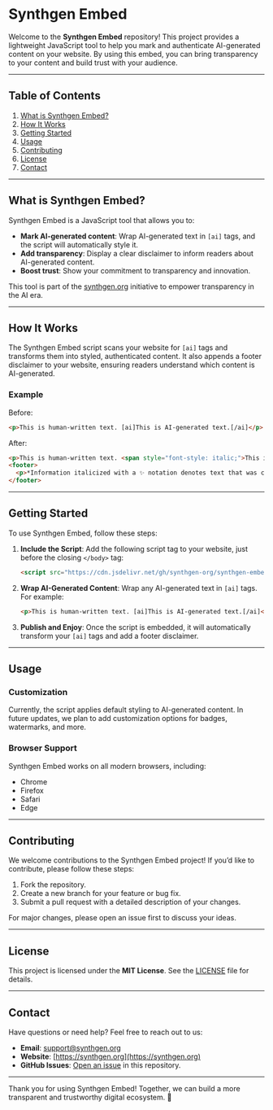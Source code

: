 # Synthgen Embed

Welcome to the **Synthgen Embed** repository! This project provides a lightweight JavaScript tool to help you mark and authenticate AI-generated content on your website. By using this embed, you can bring transparency to your content and build trust with your audience.

---

## Table of Contents
1. [What is Synthgen Embed?](#what-is-synthgen-embed)
2. [How It Works](#how-it-works)
3. [Getting Started](#getting-started)
4. [Usage](#usage)
5. [Contributing](#contributing)
6. [License](#license)
7. [Contact](#contact)

---

## What is Synthgen Embed?

Synthgen Embed is a JavaScript tool that allows you to:
- **Mark AI-generated content**: Wrap AI-generated text in `[ai]` tags, and the script will automatically style it.
- **Add transparency**: Display a clear disclaimer to inform readers about AI-generated content.
- **Boost trust**: Show your commitment to transparency and innovation.

This tool is part of the [synthgen.org](https://synthgen.org) initiative to empower transparency in the AI era.

---

## How It Works

The Synthgen Embed script scans your website for `[ai]` tags and transforms them into styled, authenticated content. It also appends a footer disclaimer to your website, ensuring readers understand which content is AI-generated.

### Example
Before:
```html
<p>This is human-written text. [ai]This is AI-generated text.[/ai]</p>
```

After:
```html
<p>This is human-written text. <span style="font-style: italic;">This is AI-generated text. <sup>✨</sup></span></p>
<footer>
  <p>*Information italicized with a ✨ notation denotes text that was created wholly or partially by Artificial Intelligence.</p>
</footer>
```

---

## Getting Started

To use Synthgen Embed, follow these steps:

1. **Include the Script**:
   Add the following script tag to your website, just before the closing `</body>` tag:
   ```html
   <script src="https://cdn.jsdelivr.net/gh/synthgen-org/synthgen-embed/embed.js"></script>
   ```

2. **Wrap AI-Generated Content**:
   Wrap any AI-generated text in `[ai]` tags. For example:
   ```html
   <p>This is human-written text. [ai]This is AI-generated text.[/ai]</p>
   ```

3. **Publish and Enjoy**:
   Once the script is embedded, it will automatically transform your `[ai]` tags and add a footer disclaimer.

---

## Usage

### Customization
Currently, the script applies default styling to AI-generated content. In future updates, we plan to add customization options for badges, watermarks, and more.

### Browser Support
Synthgen Embed works on all modern browsers, including:
- Chrome
- Firefox
- Safari
- Edge

---

## Contributing

We welcome contributions to the Synthgen Embed project! If you’d like to contribute, please follow these steps:

1. Fork the repository.
2. Create a new branch for your feature or bug fix.
3. Submit a pull request with a detailed description of your changes.

For major changes, please open an issue first to discuss your ideas.

---

## License

This project is licensed under the **MIT License**. See the [LICENSE](LICENSE) file for details.

---

## Contact

Have questions or need help? Feel free to reach out to us:
- **Email**: [support@synthgen.org](mailto:support@synthgen.org)
- **Website**: [https://synthgen.org](https://synthgen.org)
- **GitHub Issues**: [Open an issue](https://github.com/synthgen-org/synthgen-embed/issues) in this repository.

---

Thank you for using Synthgen Embed! Together, we can build a more transparent and trustworthy digital ecosystem. 🌟

